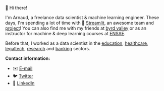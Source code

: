 👋 Hi there!

I'm Arnaud, a freelance data scientist & machine learning engineer. These days, I'm spending a lot of time with 🎈 [Streamlit](streamlit.io), an awesome team and [project](https://github.com/streamlit/streamlit)! You can also find me with my friends at [byrd valley](https://byrdvalley.com/) or as an instructor for machine & deep learning courses at [ENSAE](https://www.lecepe.fr/).

Before that, I worked as a data scientist in the [education](https://www.extensionschool.ch/), [healthcare](https://www.chu-grenoble.fr/), [legaltech](https://doctrine.fr/), [research](https://dlab.epfl.ch/) and [banking](https://am.pictet/) sectors.

**Contact information:**
- ✉️ [E-mail](mailto:arnaudmiribel@gmail.com)  
- 🐦 [Twitter](https://twitter.com/arnaudmiribel)  
- 💼 [LinkedIn](https://www.linkedin.com/in/arnaudmiribel/)
